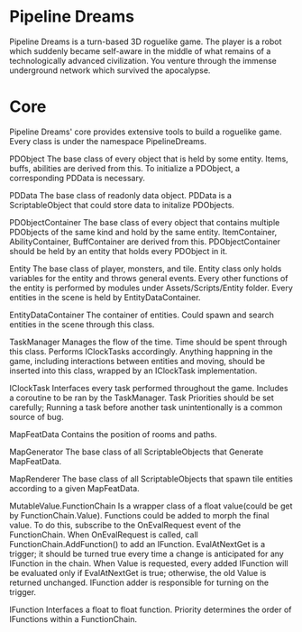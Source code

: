 # Pipeline Dreams
Pipeline Dreams is a turn-based 3D roguelike game. The player is a robot which suddenly became self-aware in the middle of what remains of a technologically advanced civilization. You venture through the immense underground network which survived the apocalypse. 

# Core
Pipeline Dreams' core provides extensive tools to build a roguelike game. Every class is under the namespace PipelineDreams.

PDObject
The base class of every object that is held by some entity. Items, buffs, abilities are derived from this. To initialize a PDObject, a corresponding PDData is necessary.

PDData
The base class of readonly data object. PDData is a ScriptableObject that could store data to initalize PDObjects.

PDObjectContainer<T>
The base class of every object that contains multiple PDObjects of the same kind and hold by the same entity. ItemContainer, AbilityContainer, BuffContainer are derived from this. PDObjectContainer should be held by an entity that holds every PDObject in it.

Entity
The base class of player, monsters, and tile. Entity class only holds variables for the entity and throws general events. Every other functions of the entity is performed by modules under Assets/Scripts/Entity folder. Every entities in the scene is held by EntityDataContainer.

EntityDataContainer
The container of entities. Could spawn and search entities in the scene through this class.

TaskManager
Manages the flow of the time. Time should be spent through this class. Performs IClockTasks accordingly. Anything happning in the game, including interactions between entities and moving, should be inserted into this class, wrapped by an IClockTask implementation.

IClockTask
Interfaces every task performed throughout the game. Includes a coroutine to be ran by the TaskManager. Task Priorities should be set carefully; Running a task before another task unintentionally is a common source of bug.

MapFeatData
Contains the position of rooms and paths.

MapGenerator
The base class of all ScriptableObjects that Generate MapFeatData.

MapRenderer
The base class of all ScriptableObjects that spawn tile entities according to a given MapFeatData.

MutableValue.FunctionChain
Is a wrapper class of a float value(could be get by FunctionChain.Value). Functions could be added to morph the final value. To do this, subscribe to the OnEvalRequest event of the FunctionChain. When OnEvalRequest is called, call FunctionChain.AddFunction() to add an IFunction. EvalAtNextGet is a trigger; it should be turned true every time a change is anticipated for any IFunction in the chain. When Value is requested, every added IFunction will be evaluated only if EvalAtNextGet is true; otherwise, the old Value is returned unchanged. IFunction adder is responsible for turning on the trigger.

IFunction
Interfaces a float to float function. Priority determines the order of IFunctions within a FunctionChain.
